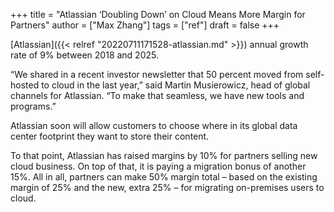 +++
title = "Atlassian ‘Doubling Down’ on Cloud Means More Margin for Partners"
author = ["Max Zhang"]
tags = ["ref"]
draft = false
+++

[Atlassian]({{< relref "20220711171528-atlassian.md" >}}) annual growth rate of 9% between 2018 and 2025.

“We shared in a recent investor newsletter that 50 percent moved from self-hosted to cloud in the last year,” said Martin Musierowicz, head of global channels for Atlassian. “To make that seamless, we have new tools and programs.”

Atlassian soon will allow customers to choose where in its global data center footprint they want to store their content.

To that point, Atlassian has raised margins by 10% for partners selling new cloud business. On top of that, it is paying a migration bonus of another 15%. All in all, partners can make 50% margin total – based on the existing margin of 25% and the new, extra 25% – for migrating on-premises users to cloud.
